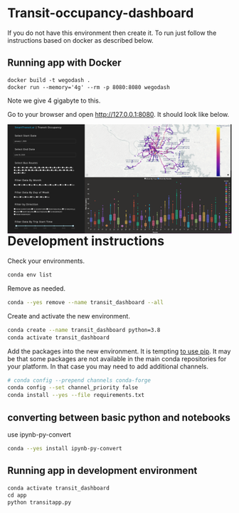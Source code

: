 # Transit-occupancy-dashboard

If you do not have this environment then create it. To run just follow the instructions based on docker as described  below.

## Running app with Docker

```
docker build -t wegodash .
docker run --memory='4g' --rm -p 8080:8080 wegodash
```

Note we give 4 gigabyte to this.

Go to your browser and open http://127.0.0.1:8080. It should look like below.

<img src="docs/dashboard.png"
     alt="Dashboard image"
     style="float: left; margin-right: 0px;" />




# Development instructions

Check your environments.

```bash
conda env list
```

Remove as needed.

```bash
conda --yes remove --name transit_dashboard --all
```
Create and activate the new environment.


```bash
conda create --name transit_dashboard python=3.8
conda activate transit_dashboard
```

Add the packages into the new environment.
It is tempting [to use pip](
https://docs.conda.io/projects/conda/en/latest/user-guide/tasks/manage-environments.html#using-pip-in-an-environment).
It may be that some packages are not available in the main conda repositories for your platform.
In that case you may need to add additional channels.

```bash
# conda config --prepend channels conda-forge
conda config --set channel_priority false
conda install --yes --file requirements.txt
```

## converting between basic python and notebooks

use ipynb-py-convert

```bash
conda --yes install ipynb-py-convert
```

## Running app in development environment

```
conda activate transit_dashboard
cd app
python transitapp.py
```



